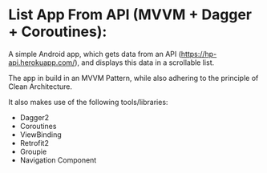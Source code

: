 # List App From API (MVVM + Dagger + Coroutines):

A simple Android app, which gets data from an API (https://hp-api.herokuapp.com/), and displays this data in a scrollable list.

The app in build in an MVVM Pattern, while also adhering to the principle of Clean Architecture.

It also makes use of the following tools/libraries:
- Dagger2
- Coroutines
- ViewBinding
- Retrofit2
- Groupie
- Navigation Component
